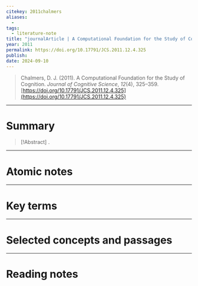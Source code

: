 ```yaml
---
citekey: 2011chalmers
aliases:
  - 
tags:
  - literature-note
title: "journalArticle | A Computational Foundation for the Study of Cognition"
year: 2011
permalink: https://doi.org/10.17791/JCS.2011.12.4.325
publish:
date: 2024-09-10
---
```

> Chalmers, D. J. (2011). A Computational Foundation for the Study of Cognition. _Journal of Cognitive Science_, _12_(4), 325–359. [https://doi.org/10.17791/JCS.2011.12.4.325](https://doi.org/10.17791/JCS.2011.12.4.325)

---

# Summary

> [!Abstract]
>.


---

# Atomic notes

---

# Key terms

---

# Selected concepts and passages

---

# Reading notes

